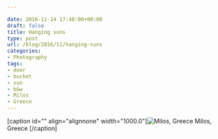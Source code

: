 ```yaml
---

date: 2016-11-14 17:48:00+00:00
draft: false
title: Hanging suns
type: post
url: /blog/2016/11/hanging-suns
categories:
- Photography
tags:
- door
- bucket
- sun
- b&w
- Milos
- Greece
---
```


[caption id="" align="alignnone" width="1000.0"]![ Milos, Greece ](/images/2016-11-14-201611hanging-suns/20160827-DSCF2948.jpg)
 Milos, Greece [/caption]
